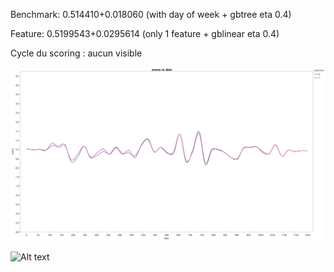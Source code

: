 Benchmark: 0.514410+0.018060 (with day of week + gbtree eta 0.4)

Feature: 0.5199543+0.0295614 (only 1 feature + gblinear eta 0.4)

Cycle du scoring : aucun visible

![Alt text](i40^cimgpsh_orig2.png?raw=true "Optional Title")

![Alt text](IMG_10092016_1951512.png?raw=true "Optional Title")


